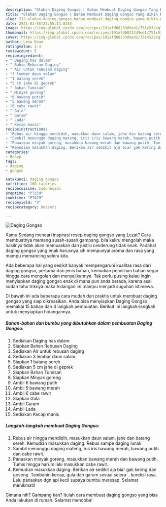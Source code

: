 ```yaml
---
description: "Olahan Daging Gongso | Bahan Membuat Daging Gongso Yang Bikin Ngiler"
title: "Olahan Daging Gongso | Bahan Membuat Daging Gongso Yang Bikin Ngiler"
slug: 212-olahan-daging-gongso-bahan-membuat-daging-gongso-yang-bikin-ngiler
date: 2021-01-05T23:55:14.845Z
image: https://img-global.cpcdn.com/recipes/191afd68233d9ed1/751x532cq70/daging-gongso-foto-resep-utama.jpg
thumbnail: https://img-global.cpcdn.com/recipes/191afd68233d9ed1/751x532cq70/daging-gongso-foto-resep-utama.jpg
cover: https://img-global.cpcdn.com/recipes/191afd68233d9ed1/751x532cq70/daging-gongso-foto-resep-utama.jpg
author: Lena Dean
ratingvalue: 3.4
reviewcount: 5
recipeingredient:
- " Daging has dalam"
- " Bahan Rebusan Daging"
- " Air untuk rebusan daging"
- "3 lembar daun salam"
- "1 batang sereh"
- "5 cm jahe di geprek"
- " Bahan Tumisan"
- " Minyak goreng"
- "6 bawang putih"
- "5 bawang merah"
- "6 cabe rawit"
- " Gula"
- " Garam"
- " Lada"
- " Kecap manis"
recipeinstructions:
- "Rebus air hingga mendidih, masukkan daun salam, jahe dan batang sereh. Kemudian masukkan daging. Rebus sampe daging lunak"
- "Sambil menunggu daging mateng, iris iris bawang merah, bawang putih dan cabe rawit."
- "Panaskan minyak goreng, masukkan bawang merah dan bawang putih. Tumis hingga harum lalu masukkan cabe rawit."
- "Kemudian masukkan daging. Berikan air sedikit aja biar gak kering dan gosong. Tambahin kecap, gula dan garam sesuai selera... koreksi rasa. Lalu panaskan dgn api kecil supaya bumbu meresap. Selamat menikmati!"
categories:
- Resep
tags:
- daging
- gongso

katakunci: daging gongso 
nutrition: 160 calories
recipecuisine: Indonesian
preptime: "PT35M"
cooktime: "PT47M"
recipeyield: "4"
recipecategory: Dessert

---
```



![Daging Gongso](https://img-global.cpcdn.com/recipes/191afd68233d9ed1/751x532cq70/daging-gongso-foto-resep-utama.jpg)

Kamu Sedang mencari inspirasi resep daging gongso yang Lezat? Cara membuatnya memang susah-susah gampang. bila keliru mengolah maka hasilnya tidak akan memuaskan dan justru cenderung tidak enak. Padahal daging gongso yang enak harusnya sih mempunyai aroma dan rasa yang mampu memancing selera kita.



Ada beberapa hal yang sedikit banyak mempengaruhi kualitas rasa dari daging gongso, pertama dari jenis bahan, kemudian pemilihan bahan segar hingga cara mengolah dan menyajikannya. Tak perlu pusing kalau ingin menyiapkan daging gongso enak di mana pun anda berada, karena asal sudah tahu triknya maka hidangan ini mampu menjadi suguhan istimewa.


Di bawah ini ada beberapa cara mudah dan praktis untuk membuat daging gongso yang siap dikreasikan. Anda bisa menyiapkan Daging Gongso memakai 15 bahan dan 4 langkah pembuatan. Berikut ini langkah-langkah untuk menyiapkan hidangannya.

<!--inarticleads1-->

##### Bahan-bahan dan bumbu yang dibutuhkan dalam pembuatan Daging Gongso:

1. Sediakan  Daging has dalam
1. Siapkan  Bahan Rebusan Daging
1. Sediakan  Air untuk rebusan daging
1. Sediakan 3 lembar daun salam
1. Siapkan 1 batang sereh
1. Sediakan 5 cm jahe di geprek
1. Siapkan  Bahan Tumisan
1. Siapkan  Minyak goreng
1. Ambil 6 bawang putih
1. Ambil 5 bawang merah
1. Ambil 6 cabe rawit
1. Siapkan  Gula
1. Ambil  Garam
1. Ambil  Lada
1. Sediakan  Kecap manis




<!--inarticleads2-->

##### Langkah-langkah membuat Daging Gongso:

1. Rebus air hingga mendidih, masukkan daun salam, jahe dan batang sereh. Kemudian masukkan daging. Rebus sampe daging lunak
1. Sambil menunggu daging mateng, iris iris bawang merah, bawang putih dan cabe rawit.
1. Panaskan minyak goreng, masukkan bawang merah dan bawang putih. Tumis hingga harum lalu masukkan cabe rawit.
1. Kemudian masukkan daging. Berikan air sedikit aja biar gak kering dan gosong. Tambahin kecap, gula dan garam sesuai selera... koreksi rasa. Lalu panaskan dgn api kecil supaya bumbu meresap. Selamat menikmati!




Gimana nih? Gampang kan? Itulah cara membuat daging gongso yang bisa Anda lakukan di rumah. Selamat mencoba!
